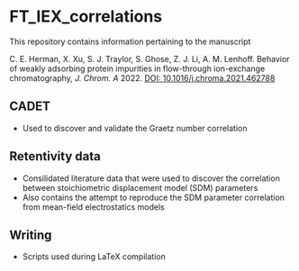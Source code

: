 # FT_IEX_correlations

This repository contains information pertaining to the manuscript

C. E. Herman, X. Xu, S. J. Traylor, S. Ghose, Z. J. Li, A. M. Lenhoff. Behavior of weakly adsorbing protein impurities in flow-through ion-exchange chromatography, *J. Chrom. A* 2022. [DOI:  10.1016/j.chroma.2021.462788](https://doi.org/10.1016/j.chroma.2021.462788)

## CADET
- Used to discover and validate the Graetz number correlation

## Retentivity data
- Consilidated literature data that were used to discover the correlation between stoichiometric displacement model (SDM) parameters
- Also contains the attempt to reproduce the SDM parameter correlation from mean-field electrostatics models

## Writing
- Scripts used during LaTeX compilation


